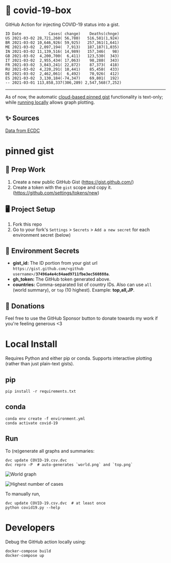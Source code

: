 # 🏥 covid-19-box

GitHub Action for injecting COVID-19 status into a gist.

```
ID Date            Cases( change)    Deaths(chnge)
US 2021-03-02 28,721,260( 56,780)   516,581(1,924)
BR 2021-03-02 10,646,926( 59,925)   257,361(1,641)
ME 2021-03-02  2,097,194(  7,913)   187,187(1,035)
IN 2021-03-02 11,139,516( 14,989)   157,346(   98)
GB 2021-03-02  4,200,700(  6,411)   123,530(  343)
IT 2021-03-02  2,955,434( 17,063)    98,288(  343)
FR 2021-03-02  3,843,241( 22,872)    87,373(  418)
RU 2021-03-02  4,220,291( 10,441)    85,458(  433)
DE 2021-03-02  2,462,061(  6,492)    70,926(  412)
ES 2021-03-02  3,130,184(-74,347)    69,801(  192)
-- 2021-03-01 113,858,337(306,289) 2,547,568(7,252)
```

---

As of now, the automatic [cloud-based pinned gist](#pinned-gist) functionality is text-only;
while [running locally](#local-install) allows graph plotting.

## ✨ Sources

[Data from ECDC](https://www.ecdc.europa.eu/en/publications-data/download-todays-data-geographic-distribution-covid-19-cases-worldwide)

# pinned gist

## 🎒 Prep Work
1. Create a new public GitHub Gist (https://gist.github.com/)
1. Create a token with the `gist` scope and copy it. (https://github.com/settings/tokens/new)

## 🖥 Project Setup
1. Fork this repo
1. Go to your fork's `Settings` > `Secrets` > `Add a new secret` for each environment secret (below)

## 🤫 Environment Secrets
- **gist_id:** The ID portion from your gist url `https://gist.github.com/<github username>/`**`37496a4e4c84aed9711fbe3ec560888a`**.
- **gh_token:** The GitHub token generated above.
- **countries:** Comma-separated list of country IDs. Also can use `all` (world summary), or `top` (10 highest). Example: **top,all,JP**.

## 💸 Donations

Feel free to use the GitHub Sponsor button to donate towards my work if you're feeling generous <3

# Local Install

Requires Python and either pip or conda. Supports interactive plotting (rather than just plain-text gists).

## pip

```
pip install -r requirements.txt
```

## conda

```
conda env create -f environment.yml
conda activate covid-19
```

## Run

To (re)generate all graphs and summaries:

```
dvc update COVID-19.csv.dvc
dvc repro -P  # auto-generates `world.png` and `top.png`
```

![World graph](world.png)

![Highest number of cases](top.png)

To manually run,

```
dvc update COVID-19.csv.dvc  # at least once
python covid19.py --help
```

# Developers

Debug the GitHub action locally using:

```
docker-compose build
docker-compose up
```
